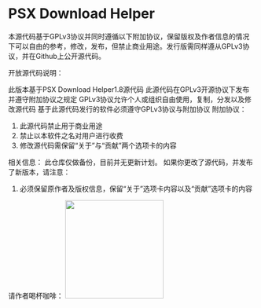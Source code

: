 # PSX Download Helper

本源代码基于GPLv3协议并同时遵循以下附加协议，保留版权及作者信息的情况下可以自由的参考，修改，发布，但禁止商业用途。发行版需同样遵从GPLv3协议，并在Github上公开源代码。

开放源代码说明：

此版本基于PSX Download Helper1.8源代码
此源代码在GPLv3开源协议下发布并遵守附加协议之规定
GPLv3协议允许个人或组织自由使用，复制，分发以及修改源代码
基于此源代码发行的软件必须遵守GPLv3协议与附加协议
附加协议：

1. 此源代码禁止用于商业用途
2. 禁止以本软件之名对用户进行收费
3. 修改源代码需保留“关于”与“贡献”两个选项卡的内容

相关信息：
此仓库仅做备份，目前并无更新计划。
如果你更改了源代码，并发布了新版本，请注意：
1. 必须保留原作者及版权信息，保留“关于”选项卡内容以及“贡献”选项卡的内容

请作者喝杯咖啡：
<img src="http://www.tsingosoft.com/images/alipay.jpg" width="200">
